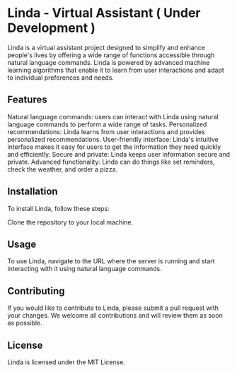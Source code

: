 # Linda - Virtual Assistant ( Under Development )
Linda is a virtual assistant project designed to simplify and enhance people's lives by offering a wide range of functions accessible through natural language commands. Linda is powered by advanced machine learning algorithms that enable it to learn from user interactions and adapt to individual preferences and needs.

## Features
Natural language commands: users can interact with Linda using natural language commands to perform a wide range of tasks.
Personalized recommendations: Linda learns from user interactions and provides personalized recommendations.
User-friendly interface: Linda's intuitive interface makes it easy for users to get the information they need quickly and efficiently.
Secure and private: Linda keeps user information secure and private.
Advanced functionality: Linda can do things like set reminders, check the weather, and order a pizza.
## Installation
To install Linda, follow these steps:

Clone the repository to your local machine.

## Usage
To use Linda, navigate to the URL where the server is running and start interacting with it using natural language commands.

## Contributing
If you would like to contribute to Linda, please submit a pull request with your changes. We welcome all contributions and will review them as soon as possible.

## License
Linda is licensed under the MIT License.

